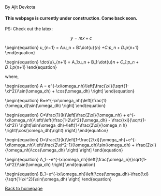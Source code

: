 By Ajit Devkota

#### This webpage is currently under construction. Come back soon.

PS: Check out the latex:

$$ y = mx + c $$

\begin{equation}
u_{n+1} = A\:u_n + B\:\dot{u}_{n} +C\:p_n + D\:p_{n+1}
\end{equation}

\begin{equation}
\dot{u}_{n+1} = A_1\:u_n + B_1\:\dot{u}_n + C_1\:p_n + D_1\:p_{n+1}
\end{equation}

where,

\begin{equation}
A = e^{-\xi\omega_nh}\left[\frac{\xi}{\sqrt{1-\xi^2}}\sin(\omega_dh) + \cos(\omega_dh) \right]
\end{equation}

\begin{equation}
B=e^{-\xi\omega_nh}\left[\frac{1}{\omega_d}\sin(\omega_dh) \right]
\end{equation}

\begin{equation}
C=\frac{1}{k}\left[\frac{2\xi}{\omega_nh} + e^{-\xi\omega_nh}\left(\left(\frac{1-2\xi^2}{\omega_dh} - \frac{\xi}{\sqrt{1-\xi^2}} \right)\sin(\omega_dh)-\left(1+\frac{2\xi}{\omega_n h} \right)\cos(\omega_dh)\right) \right]
\end{equation}

\begin{equation}
D=\frac{1}{k}\left[1-\frac{2\xi}{\omega_nh}+e^{-\xi\omega_nh}\left(\frac{2\xi^2-1}{\omega_dh}\sin(\omega_dh) + \frac{2\xi}{\omega_nh}\cos(\omega_dh) \right) \right]
\end{equation}

\begin{equation}
A_1=-e^{-\xi\omega_nh}\left[\frac{\omega_n}{\sqrt{1-\xi^2}}\sin(\omega_dh) \right]
\end{equation}

\begin{equation}
B_1=e^{-\xi\omega_nh}\left[\cos(\omega_dh)-\frac{\xi}{\sqrt{1-\xi^2}}\sin(\omega_dh) \right]
\end{equation}

[Back to homepage](index.md)
